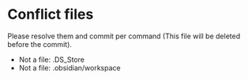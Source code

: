 # Conflict files
Please resolve them and commit per command (This file will be deleted before the commit).
- Not a file: .DS_Store
- Not a file: .obsidian/workspace